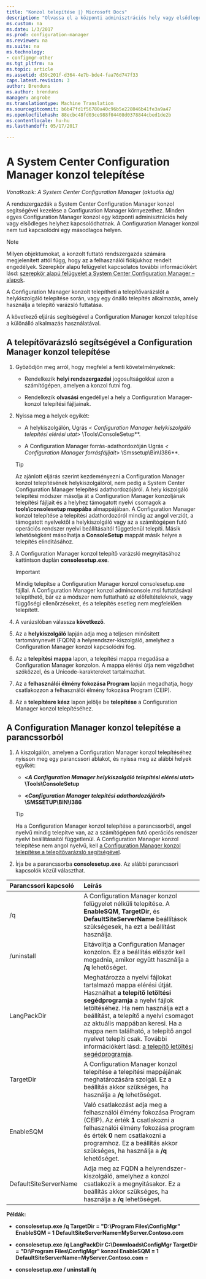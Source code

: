 ```yaml
---
title: "Konzol telepítése |} Microsoft Docs"
description: "Olvassa el a központi adminisztrációs hely vagy elsődleges hely kapcsolódni a Configuration Manager konzol telepítése."
ms.custom: na
ms.date: 1/3/2017
ms.prod: configuration-manager
ms.reviewer: na
ms.suite: na
ms.technology:
- configmgr-other
ms.tgt_pltfrm: na
ms.topic: article
ms.assetid: d39c201f-d364-4e7b-bde4-faa76d747f33
caps.latest.revision: 3
author: Brenduns
ms.author: brenduns
manager: angrobe
ms.translationtype: Machine Translation
ms.sourcegitcommit: b6b47fd1f56780a40c96b5e228046b41fe3a9a47
ms.openlocfilehash: 88ecbc48fd03ce988f04408d0378844cbed1de2b
ms.contentlocale: hu-hu
ms.lasthandoff: 05/17/2017

---
```

# <a name="install-the-system-center-configuration-manager-console"></a>A System Center Configuration Manager konzol telepítése

*Vonatkozik: A System Center Configuration Manager (aktuális ág)*

A rendszergazdák a System Center Configuration Manager konzol segítségével kezelése a Configuration Manager környezethez. Minden egyes Configuration Manager konzol egy központi adminisztrációs hely vagy elsődleges helyhez kapcsolódhatnak. A Configuration Manager konzol nem tud kapcsolódni egy másodlagos helyen.

> [!NOTE]  
>  Milyen objektumokat, a konzolt futtató rendszergazda számára megjelenített attól függ, hogy az a felhasználói fiókjukhoz rendelt engedélyek. Szerepkör alapú felügyelet kapcsolatos további információkért lásd: [szerepkör alapú felügyelet a System Center Configuration Manager – alapok](../../../../core/understand/fundamentals-of-role-based-administration.md).  

 A Configuration Manager konzolt telepítheti a telepítővarázslót a helykiszolgáló telepítése során, vagy egy önálló telepítés alkalmazás, amely használja a telepítő varázsló futtatása.  

 A következő eljárás segítségével a Configuration Manager konzol telepítése a különálló alkalmazás használatával.  

## <a name="to-install-the-configuration-manager-console-by-using-the-setup-wizard"></a>A telepítővarázsló segítségével a Configuration Manager konzol telepítése  

1.  Győződjön meg arról, hogy megfelel a fenti követelményeknek:  

    -  Rendelkezik **helyi rendszergazdai** jogosultságokkal azon a számítógépen, amelyen a konzol futni fog.  

    -   Rendelkezik **olvasási** engedéllyel a hely a Configuration Manager-konzol telepítési fájljainak.  

2.  Nyissa meg a helyek egyikét:  

    -   A helykiszolgálón, Ugrás  **<* Configuration Manager helykiszolgáló telepítési elérési utat*> \Tools\ConsoleSetup**.  

    -   A Configuration Manager forrás-adathordozóján Ugrás  **<* Configuration Manager forrásfájljait*> \Smssetup\Bin\I386**.  

    > [!TIP]  
    >  Az ajánlott eljárás szerint kezdeményezni a Configuration Manager konzol telepítésének helykiszolgálóról, nem pedig a System Center Configuration Manager telepítési adathordozójáról. A hely kiszolgáló telepítési módszer másolja át a Configuration Manager konzoljának telepítési fájljait és a helyhez támogatott nyelvi csomagok a **tools\consolesetup mappába** almappájában. A Configuration Manager konzol telepítése a telepítési adathordozóról mindig az angol verziót, a támogatott nyelvektől a helykiszolgáló vagy az a számítógépen futó operációs rendszer nyelvi beállításaitól függetlenül telepíti. Másik lehetőségként másolhatja a **ConsoleSetup** mappát másik helyre a telepítés elindításához.

3.  A Configuration Manager konzol telepítő varázsló megnyitásához kattintson duplán **consolesetup.exe**.  

    > [!IMPORTANT]  
    >  Mindig telepítse a Configuration Manager konzol consolesetup.exe fájllal. A Configuration Manager konzol adminconsole.msi futtatásával telepíthető, bár ez a módszer nem futtatható az előfeltételeknek, vagy függőségi ellenőrzéseket, és a telepítés esetleg nem megfelelően telepített.  

4.  A varázslóban válassza **következő**.  

5.  Az a **helykiszolgáló** lapján adja meg a teljesen minősített tartománynevét (FQDN) a helyrendszer-kiszolgáló, amelyhez a Configuration Manager konzol kapcsolódni fog.  

6.  Az a **telepítési mappa** lapon, a telepítési mappa megadása a Configuration Manager konzolon. A mappa elérési útja nem végződhet szóközzel, és a Unicode-karaktereket tartalmazhat.  

7.  Az a **felhasználói élmény fokozása Program** lapján megadhatja, hogy csatlakozzon a felhasználói élmény fokozása Program (CEIP).  

8.  Az a **telepítésre kész** lapon jelölje be **telepítése** a Configuration Manager konzol telepítéséhez.  

## <a name="to-install-the-configuration-manager-console-from-a-command-prompt"></a>A Configuration Manager konzol telepítése a parancssorból  

1.  A kiszolgálón, amelyen a Configuration Manager konzol telepítéséhez nyisson meg egy parancssori ablakot, és nyissa meg az alábbi helyek egyikét:  

    -   **<*A Configuration Manager helykiszolgáló telepítési elérési utat*> \Tools\ConsoleSetup**  

    -   **<*Configuration Manager telepítési adathordozójáról*> \SMSSETUP\BIN\I386**  

    > [!TIP]  
    >  Ha a Configuration Manager konzol telepítése a parancssorból, angol nyelvű mindig telepítve van, az a számítógépen futó operációs rendszer nyelvi beállításaitól függetlenül. A Configuration Manager konzol telepítése nem angol nyelvű, kell [a Configuration Manager konzol telepítése a telepítővarázsló segítségével](#to-install-the-configuration-manager-console-by-using-the-setup-wizard).  

2.  Írja be a parancssorba **consolesetup.exe**. Az alábbi parancssori kapcsolók közül választhat.  

|  Parancssori kapcsoló     | Leírás     |
  | :------------- | :------------- |
  |/q|A Configuration Manager konzol felügyelet nélküli telepítése. A **EnableSQM**, **TargetDir**, és **DefaultSiteServerName** beállítások szükségesek, ha ezt a beállítást használja.|  
  |/uninstall|Eltávolítja a Configuration Manager konzolon. Ez a beállítás először kell megadnia, amikor együtt használja a **/q** lehetőséget.|  
  |LangPackDir|Meghatározza a nyelvi fájlokat tartalmazó mappa elérési útját. Használhat **a telepítő letöltési segédprogramja** a nyelvi fájlok letöltéséhez. Ha nem használja ezt a beállítást, a telepítő a nyelvi csomagot az aktuális mappában keresi. Ha a mappa nem található, a telepítő angol nyelvet telepíti csak. További információkért lásd: [a telepítő letöltési segédprogramja](setup-downloader.md).|  
  |TargetDir|A Configuration Manager konzol telepítése a telepítési mappájának meghatározására szolgál. Ez a beállítás akkor szükséges, ha használja a **/q** lehetőséget.|  
  |EnableSQM|Való csatlakozást adja meg a felhasználói élmény fokozása Program (CEIP). Az érték **1** csatlakozni a felhasználói élmény fokozása program és érték **0** nem csatlakozni a programhoz. Ez a beállítás akkor szükséges, ha használja a **/q** lehetőséget.|  
  |DefaultSiteServerName|Adja meg az FQDN a helyrendszer-kiszolgáló, amelyhez a konzol csatlakozik a megnyitásakor. Ez a beállítás akkor szükséges, ha használja a **/q** lehetőséget.|  


  **Példák:**

  -  **consolesetup.exe /q TargetDir = "D:\Program Files\ConfigMgr" EnableSQM = 1 DefaultSiteServerName=MyServer.Contoso.com**  

  -  **consolesetup.exe /q LangPackDir C:\Downloads\ConfigMgr TargetDir = "D:\Program Files\ConfigMgr" konzol EnableSQM = 1 DefaultSiteServerName=MyServer.Contoso.com =**  

  -  **consolesetup.exe / uninstall /q**  

